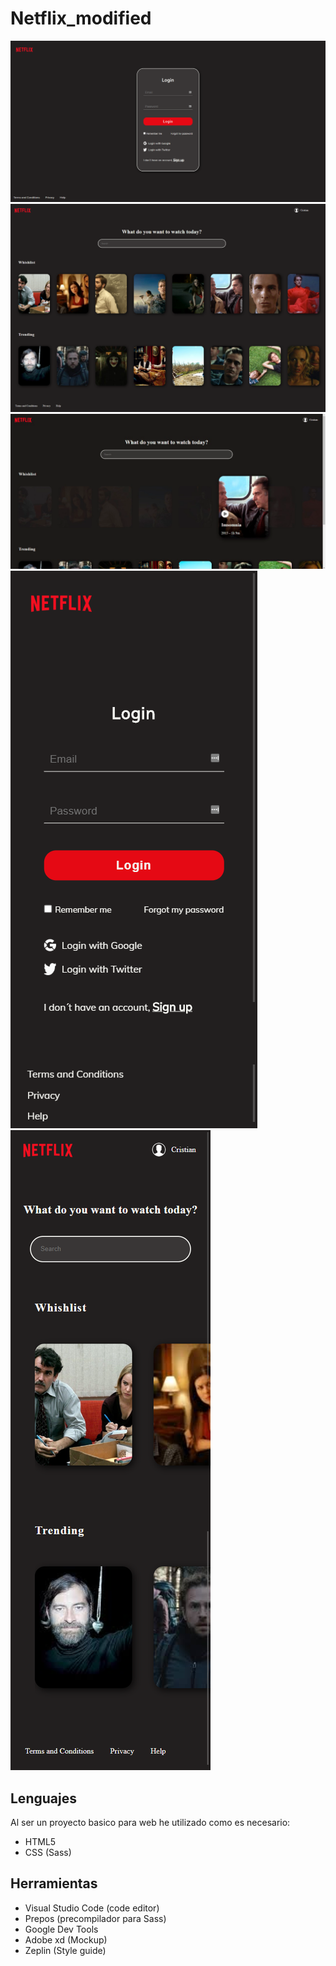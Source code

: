 # Netflix_modified

<img src="/images/ss1.png">
<img src="/images/ss2.png">
<img src="/images/ss3.png">
<img src="/images/ss4.png">
<img src="/images/ss5.png">

## Lenguajes

Al ser un proyecto basico para web he utilizado como es necesario:
 - HTML5
 - CSS (Sass)

## Herramientas

 - Visual Studio Code (code editor)
 - Prepos (precompilador para Sass)
 - Google Dev Tools
 - Adobe xd (Mockup)
 - Zeplin (Style guide)